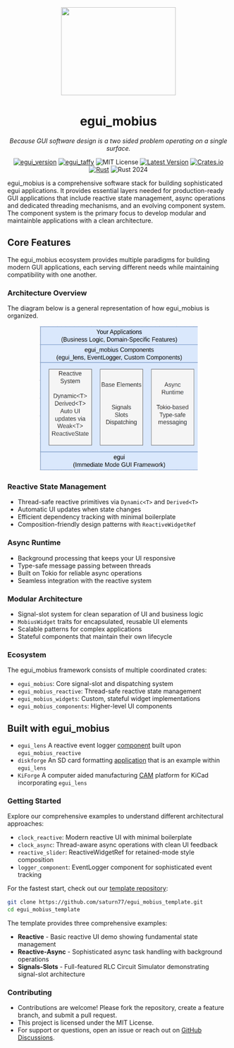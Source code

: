 <div align="center">
<img width=260 height=200 src="https://raw.githubusercontent.com/saturn77/egui_mobius/master/assets/mobius_strip.png"></img>

# egui_mobius  
*Because GUI software design is a two sided problem operating on a single surface.*

[![egui_version](https://img.shields.io/badge/egui-0.31.1-blue)](https://github.com/emilk/egui)
[![egui_taffy](https://img.shields.io/badge/egui__taffy-0.7.0-purple)](https://github.com/Veykril/egui_taffy)
![MIT License](https://img.shields.io/badge/license-MIT-blue.svg)
[![Latest Version](https://img.shields.io/badge/version-0.3.0--alpha.31-green.svg)](https://crates.io/crates/egui_mobius)
[![Crates.io](https://img.shields.io/crates/v/egui_mobius.svg)](https://crates.io/crates/egui_mobius)
[![Rust](https://github.com/saturn77/egui_mobius/actions/workflows/rust.yml/badge.svg?branch=master)](https://github.com/saturn77/egui_mobius/actions/workflows/rust.yml)
![Rust 2024](https://img.shields.io/badge/rust-2024-blue.svg)

</div>

egui_mobius is a comprehensive software stack for building sophisticated egui applications. It provides essential layers needed for production-ready GUI applications that include reactive state management, async operations and dedicated threading mechanisms, and an evolving component system. The component system is the primary
focus to develop modular and maintainble applications with a clean architecture.

## Core Features

The egui_mobius ecosystem provides multiple paradigms for building modern GUI applications, each serving different needs while maintaining compatibility with one another. 

  ### Architecture Overview
  The diagram below is a general representation of how egui_mobius is organized. 

<div align="center">
<img width=360 height=330 src="./assets/mobius_stack.png"></img>
</div>

### Reactive State Management
- Thread-safe reactive primitives via `Dynamic<T>` and `Derived<T>` 
- Automatic UI updates when state changes
- Efficient dependency tracking with minimal boilerplate
- Composition-friendly design patterns with `ReactiveWidgetRef`

### Async Runtime
- Background processing that keeps your UI responsive
- Type-safe message passing between threads
- Built on Tokio for reliable async operations
- Seamless integration with the reactive system

### Modular Architecture
- Signal-slot system for clean separation of UI and business logic
- `MobiusWidget` traits for encapsulated, reusable UI elements
- Scalable patterns for complex applications
- Stateful components that maintain their own lifecycle

### Ecosystem

The egui_mobius framework consists of multiple coordinated crates:

- `egui_mobius`: Core signal-slot and dispatching system
- `egui_mobius_reactive`: Thread-safe reactive state management
- `egui_mobius_widgets`: Custom, stateful widget implementations
- `egui_mobius_components`: Higher-level UI components

## Built with egui_mobius

- `egui_lens` A reactive event logger [component](https://github.com/saturn77/egui_lens) built upon `egui_mobius_reactive`
- `diskforge` An SD card formatting [application](https://github.com/saturn77/egui_lens/tree/master/examples/diskforge) that is an example within `egui_lens`
- `KiForge` A computer aided manufacturing [CAM](https://github.com/saturn77/KiForge) platform for KiCad incorporating `egui_lens`

### Getting Started

Explore our comprehensive examples to understand different architectural approaches:

- `clock_reactive`: Modern reactive UI with minimal boilerplate
- `clock_async`: Thread-aware async operations with clean UI feedback
- `reactive_slider`: ReactiveWidgetRef for retained-mode style composition
- `logger_component`: EventLogger component for sophisticated event tracking

For the fastest start, check out our [template repository](https://github.com/saturn77/egui_mobius_template):

```bash
git clone https://github.com/saturn77/egui_mobius_template.git
cd egui_mobius_template
```

The template provides three comprehensive examples:

* **Reactive** - Basic reactive UI demo showing fundamental state management
* **Reactive-Async** - Sophisticated async task handling with background operations
* **Signals-Slots** - Full-featured RLC Circuit Simulator demonstrating signal-slot architecture

### Contributing  
* Contributions are welcome! Please fork the repository, create a feature branch, and submit a pull request.  
* This project is licensed under the MIT License.  
* For support or questions, open an issue or reach out on [GitHub Discussions](https://github.com/saturn77/egui_mobius/discussions).